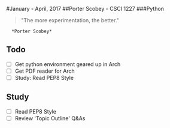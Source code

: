#January - April, 2017
##Porter Scobey - CSCI 1227
###Python

> "The more experimentation, the better."


      *Porter Scobey*

## Todo
- [ ] Get python environment geared up in Arch
- [ ] Get PDF reader for Arch
- [ ] Study: Read PEP8 Style

## Study
- [ ] Read PEP8 Style
- [ ] Review 'Topic Outline' Q&As
